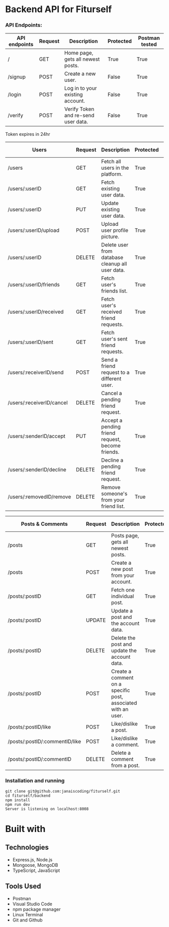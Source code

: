 # Backend API for Fiturself

### API Endpoints:

| API endpoints | Request | Description                         | Protected | Postman tested |
| ------------- | ------- | ----------------------------------- | --------- | -------------- |
| /             | GET     | Home page, gets all newest posts.   | True      | True           |
| /signup       | POST    | Create a new user.                  | False     | True           |
| /login        | POST    | Log in to your existing account.    | False     | True           |
| /verify       | POST    | Verify Token and re-send user data. | False     | True           |

Token expires in 24hr

| Users                     | Request | Description                                      | Protected | Postman tested    |
| ------------------------- | ------- | ------------------------------------------------ | --------- | ----------------- |
| /users                    | GET     | Fetch all users in the platform.                 | True      | True              |
| /users/:userID            | GET     | Fetch existing user data.                        | True      | True              |
| /users/:userID            | PUT     | Update existing user data.                       | True      | True              |
| /users/:userID/upload     | POST    | Upload user profile picture.                     | True      | False(used views) |
| /users/:userID            | DELETE  | Delete user from database cleanup all user data. | True      | True              |
| /users/:userID/friends    | GET     | Fetch user's friends list.                       | True      | True              |
| /users/:userID/received   | GET     | Fetch user's received friend requests.           | True      | True              |
| /users/:userID/sent       | GET     | Fetch user's sent friend requests.               | True      | True              |
| /users/:receiverID/send   | POST    | Send a friend request to a different user.       | True      | True              |
| /users/:receiverID/cancel | DELETE  | Cancel a pending friend request.                 | True      | True              |
| /users/:senderID/accept   | PUT     | Accept a pending friend request, become friends. | True      | True              |
| /users/:senderID/decline  | DELETE  | Decline a pending friend request.                | True      | True              |
| /users/:removedID/remove  | DELETE  | Remove someone's from your friend list.          | True      | True              |

| Posts & Comments               | Request | Description                                                   | Protected | Postman Tested |
| ------------------------------ | ------- | ------------------------------------------------------------- | --------- | -------------- |
| /posts                         | GET     | Posts page, gets all newest posts.                            | True      | True           |
| /posts                         | POST    | Create a new post from your account.                          | True      | True           |
| /posts/:postID                 | GET     | Fetch one individual post.                                    | True      | True           |
| /posts/:postID                 | UPDATE  | Update a post and the account data.                           | True      | True           |
| /posts/:postID                 | DELETE  | Delete the post and update the account data.                  | True      | True           |
| /posts/:postID                 | POST    | Create a comment on a specific post, associated with an user. | True      | True           |
| /posts/:postID/like            | POST    | Like/dislike a post.                                          | True      | True           |
| /posts/:postID/:commentID/like | POST    | Like/dislike a comment.                                       | True      | True           |
| /posts/:postID/:commentID      | DELETE  | Delete a comment from a post.                                 | True      | True           |

### Installation and running

```
git clone git@github.com:janaiscoding/fiturself.git
cd fiturself/backend
npm install
npm run dev
Server is listening on localhost:8008
```

# Built with

## Technologies

- Express.js, Node.js
- Mongoose, MongoDB
- TypeScript, JavaScript

## Tools Used

- Postman
- Visual Studio Code
- npm package manager
- Linux Terminal
- Git and Github
